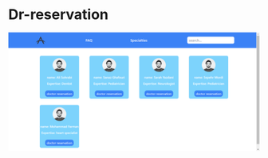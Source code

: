 ﻿# Dr-reservation
![GitHub Logo](https://github.com/sepidehnil/Dr-reservation/blob/main/website%20demo/Capture.PNG)

